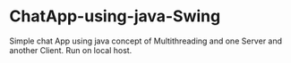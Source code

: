 # ChatApp-using-java-Swing
Simple chat App using java concept of Multithreading and one Server and another Client. Run on local host.
